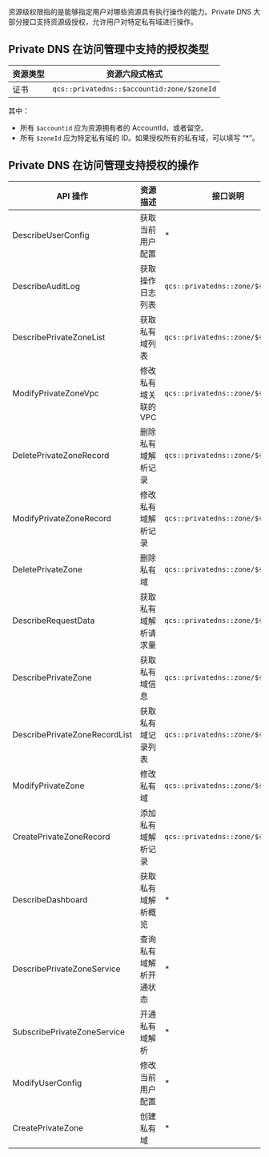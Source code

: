 资源级权限指的是能够指定用户对哪些资源具有执行操作的能力。Private DNS 大部分接口支持资源级授权，允许用户对特定私有域进行操作。

## Private DNS 在访问管理中支持的授权类型

| 资源类型 | 资源六段式格式 | 
|---------|---------|
| 证书 | `qcs::privatedns::$accountid:zone/$zoneId` |

其中：
 - 所有 `$accountid` 应为资源拥有者的 AccountId，或者留空。
 - 所有 `$zoneId` 应为特定私有域的 ID。如果授权所有的私有域，可以填写 “*”。


## Private DNS 在访问管理支持授权的操作
| API 操作| 资源描述 | 接口说明 |
|---------|---------|---------|
|DescribeUserConfig | 获取当前用户配置| * |
|DescribeAuditLog |获取操作日志列表| `qcs::privatedns::zone/${ZoneId}` |
|DescribePrivateZoneList |获取私有域列表| `qcs::privatedns::zone/${ZoneId}` |
|ModifyPrivateZoneVpc |修改私有域关联的 VPC| `qcs::privatedns::zone/${ZoneId}` |
|DeletePrivateZoneRecord|删除私有域解析记录| `qcs::privatedns::zone/${ZoneId}` |
|ModifyPrivateZoneRecord |修改私有域解析记录|`qcs::privatedns::zone/${ZoneId}` |
|DeletePrivateZone|删除私有域| `qcs::privatedns::zone/${ZoneId}` |
|DescribeRequestData |获取私有域解析请求量| `qcs::privatedns::zone/${ZoneId}` |
|DescribePrivateZone|获取私有域信息| `qcs::privatedns::zone/${ZoneId}` |
|DescribePrivateZoneRecordList |获取私有域记录列表| `qcs::privatedns::zone/${ZoneId}` |
|ModifyPrivateZone |修改私有域| `qcs::privatedns::zone/${ZoneId}` |
|CreatePrivateZoneRecord|添加私有域解析记录| `qcs::privatedns::zone/${ZoneId}` |
|DescribeDashboard|获取私有域解析概览| * |
|DescribePrivateZoneService|查询私有域解析开通状态| * |
|SubscribePrivateZoneService|开通私有域解析| * |
|ModifyUserConfig|修改当前用户配置| * |
|CreatePrivateZone|创建私有域| * |
